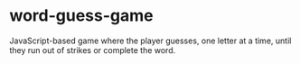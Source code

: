 # word-guess-game
JavaScript-based game where the player guesses, one letter at a time, until they run out of strikes or complete the word.
